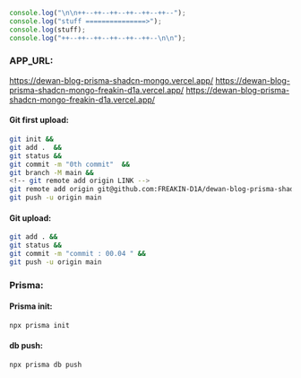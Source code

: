 ```js
console.log("\n\n++--++--++--++--++--++--");
console.log("stuff ===============>");
console.log(stuff);
console.log("++--++--++--++--++--++--\n\n");
```

### APP_URL:

https://dewan-blog-prisma-shadcn-mongo.vercel.app/
https://dewan-blog-prisma-shadcn-mongo-freakin-d1a.vercel.app/
https://dewan-blog-prisma-shadcn-mongo-freakin-d1a.vercel.app/

#### Git first upload:

```bash
git init &&
git add .  &&
git status &&
git commit -m "0th commit"  &&
git branch -M main &&
<!-- git remote add origin LINK -->
git remote add origin git@github.com:FREAKIN-D1A/dewan-blog-prisma-shadcn-mongo.git  &&
git push -u origin main
```

#### Git upload:

```bash
git add . &&
git status &&
git commit -m "commit : 00.04 " &&
git push -u origin main
```

### Prisma:

#### Prisma init:

```bash
npx prisma init
```

#### db push:

```bash
npx prisma db push
```
